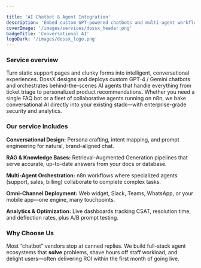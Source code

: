 ```yaml
---

title: 'AI Chatbot & Agent Integration'
description: 'Embed custom GPT-powered chatbots and multi-agent workflows into your product or site—no heavy lifting.'
coverImage: '/images/services/dossx_header.png'
badgeTitle: 'Conversational AI'
logoDark: '/images/dossx_logo.png'
---
```



### Service overview

Turn static support pages and clunky forms into intelligent, conversational experiences. DossX designs and deploys custom GPT-4 / Gemini chatbots and orchestrates behind-the-scenes AI agents that handle everything from ticket triage to personalized product recommendations. Whether you need a single FAQ bot or a fleet of collaborative agents running on n8n, we bake conversational AI directly into your existing stack—with enterprise-grade security and analytics.

### Our service includes

**Conversational Design:** Persona crafting, intent mapping, and prompt engineering for natural, brand-aligned chat.  

**RAG & Knowledge Bases:** Retrieval-Augmented Generation pipelines that serve accurate, up-to-date answers from your docs or database.  

**Multi-Agent Orchestration:** n8n workflows where specialized agents (support, sales, billing) collaborate to complete complex tasks.  

**Omni-Channel Deployment:** Web widget, Slack, Teams, WhatsApp, or your mobile app—one engine, many touchpoints.  

**Analytics & Optimization:** Live dashboards tracking CSAT, resolution time, and deflection rates, plus A/B prompt testing.

### Why Choose Us

Most “chatbot” vendors stop at canned replies. We build full-stack agent ecosystems that **solve** problems, shave hours off staff workload, and delight users—often delivering ROI within the first month of going live.